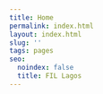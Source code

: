```yaml
---
title: Home
permalink: index.html
layout: index.html
slug: ''
tags: pages
seo:
  noindex: false
  title: FIL Lagos
---
```



